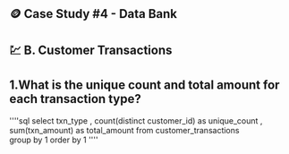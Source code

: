 ## 🪙 Case Study #4 - Data Bank

## 💹 B. Customer Transactions

## 1.What is the unique count and total amount for each transaction type?

''''sql
select 
	 txn_type , count(distinct customer_id) as unique_count ,
		sum(txn_amount) as total_amount 
	from customer_transactions 	
	group by 1
	order by 1
 ''''
